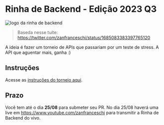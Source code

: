 # Rinha de Backend - Edição 2023 Q3

![logo da rinha de backend](/misc/logo.jpg)

> Baseda nesse tuíte: <https://twitter.com/zanfranceschi/status/1685083383397765120>

A ideia é fazer um torneio de APIs que passariam por um teste de stress. A API que aguentar mais, ganha :)

## Instruções

Acesse as [instruções do torneio aqui](/INSTRUCOES.md).

## Prazo

Você tem até o dia **25/08** para submeter seu PR. No dia 25/08 haverá uma live em <https://www.youtube.com/zanfranceschi> para transmitir a Rinha de Backend do vivo.
